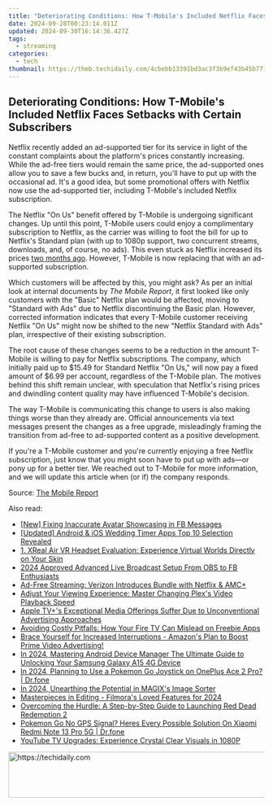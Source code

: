 ```yaml
---
title: "Deteriorating Conditions: How T-Mobile's Included Netflix Faces Setbacks with Certain Subscribers"
date: 2024-09-28T00:23:14.011Z
updated: 2024-09-30T16:14:36.427Z
tags:
  - streaming
categories:
  - tech
thumbnail: https://thmb.techidaily.com/4cbebb13391bd3ac3f3b9ef43b45b771ba69f0146a8bbd42e4f0e8dd5abd0510.jpg
---
```


## Deteriorating Conditions: How T-Mobile's Included Netflix Faces Setbacks with Certain Subscribers

Netflix recently added an ad-supported tier for its service in light of the constant complaints about the platform's prices constantly increasing. While the ad-free tiers would remain the same price, the ad-supported ones allow you to save a few bucks and, in return, you'll have to put up with the occasional ad. It's a good idea, but some promotional offers with Netflix now use the ad-supported tier, including T-Mobile's included Netflix subscription.

 The Netflix "On Us" benefit offered by T-Mobile is undergoing significant changes. Up until this point, T-Mobile users could enjoy a complimentary subscription to Netflix, as the carrier was willing to foot the bill for up to Netflix's Standard plan (with up to 1080p support, two concurrent streams, downloads, and, of course, no ads). This even stuck as Netflix increased its prices [two months ago](https://youtube-web.techidaily.com/emystifying-video-seo-on-youtube-as-a-novice/). However, T-Mobile is now replacing that with an ad-supported subscription.

 Which customers will be affected by this, you might ask? As per an initial look at internal documents by _The Mobile Report_, it first looked like only customers with the "Basic" Netflix plan would be affected, moving to "Standard with Ads" due to Netflix discontinuing the Basic plan. However, corrected information indicates that every T-Mobile customer receiving Netflix "On Us" might now be shifted to the new "Netflix Standard with Ads" plan, irrespective of their existing subscription.

 The root cause of these changes seems to be a reduction in the amount T-Mobile is willing to pay for Netflix subscriptions. The company, which initially paid up to $15.49 for Standard Netflix "On Us," will now pay a fixed amount of $6.99 per account, regardless of the T-Mobile plan. The motives behind this shift remain unclear, with speculation that Netflix's rising prices and dwindling content quality may have influenced T-Mobile's decision.

 The way T-Mobile is communicating this change to users is also making things worse than they already are. Official announcements via text messages present the changes as a free upgrade, misleadingly framing the transition from ad-free to ad-supported content as a positive development.

 If you're a T-Mobile customer and you're currently enjoying a free Netflix subscription, just know that you might soon have to put up with ads—or pony up for a better tier. We reached out to T-Mobile for more information, and we will update this article when (or if) the company responds.

 Source: [The Mobile Report](https://tmo.report/2024/01/t-mobile-and-netflix-ruin-a-good-thing-now-everybody-gets-ads/)

<ins class="adsbygoogle"
     style="display:block"
     data-ad-format="autorelaxed"
     data-ad-client="ca-pub-7571918770474297"
     data-ad-slot="1223367746"></ins>

<ins class="adsbygoogle"
     style="display:block"
     data-ad-client="ca-pub-7571918770474297"
     data-ad-slot="8358498916"
     data-ad-format="auto"
     data-full-width-responsive="true"></ins>

<span class="atpl-alsoreadstyle">Also read:</span>
<div><ul>
<li><a href="https://facebook-videos.techidaily.com/new-fixing-inaccurate-avatar-showcasing-in-fb-messages/"><u>[New] Fixing Inaccurate Avatar Showcasing in FB Messages</u></a></li>
<li><a href="https://extra-tips.techidaily.com/updated-android-and-ios-wedding-timer-apps-top-10-selection-revealed/"><u>[Updated] Android & iOS Wedding Timer Apps Top 10 Selection Revealed</u></a></li>
<li><a href="https://media-tips.techidaily.com/1-xreal-air-vr-headset-evaluation-experience-virtual-worlds-directly-on-your-skin/"><u>1. XReal Air VR Headset Evaluation: Experience Virtual Worlds Directly on Your Skin</u></a></li>
<li><a href="https://screen-activity-recording.techidaily.com/2024-approved-advanced-live-broadcast-setup-from-obs-to-fb-enthusiasts/"><u>2024 Approved Advanced Live Broadcast Setup From OBS to FB Enthusiasts</u></a></li>
<li><a href="https://media-tips.techidaily.com/ad-free-streaming-verizon-introduces-bundle-with-netflix-and-amcplus/"><u>Ad-Free Streaming: Verizon Introduces Bundle with Netflix & AMC+</u></a></li>
<li><a href="https://media-tips.techidaily.com/adjust-your-viewing-experience-master-changing-plexs-video-playback-speed/"><u>Adjust Your Viewing Experience: Master Changing Plex's Video Playback Speed</u></a></li>
<li><a href="https://media-tips.techidaily.com/apple-tvpluss-exceptional-media-offerings-suffer-due-to-unconventional-advertising-approaches/"><u>Apple TV+'s Exceptional Media Offerings Suffer Due to Unconventional Advertising Approaches</u></a></li>
<li><a href="https://media-tips.techidaily.com/avoiding-costly-pitfalls-how-your-fire-tv-can-mislead-on-freebie-apps/"><u>Avoiding Costly Pitfalls: How Your Fire TV Can Mislead on Freebie Apps</u></a></li>
<li><a href="https://media-tips.techidaily.com/brace-yourself-for-increased-interruptions-amazons-plan-to-boost-prime-video-advertising/"><u>Brace Yourself for Increased Interruptions - Amazon's Plan to Boost Prime Video Advertising!</u></a></li>
<li><a href="https://android-unlock.techidaily.com/in-2024-mastering-android-device-manager-the-ultimate-guide-to-unlocking-your-samsung-galaxy-a15-4g-device-by-drfone-android/"><u>In 2024, Mastering Android Device Manager The Ultimate Guide to Unlocking Your Samsung Galaxy A15 4G Device</u></a></li>
<li><a href="https://android-pokemon-go.techidaily.com/in-2024-planning-to-use-a-pokemon-go-joystick-on-oneplus-ace-2-pro-drfone-by-drfone-virtual-android/"><u>In 2024, Planning to Use a Pokemon Go Joystick on OnePlus Ace 2 Pro? | Dr.fone</u></a></li>
<li><a href="https://some-approaches.techidaily.com/in-2024-unearthing-the-potential-in-magixs-image-sorter/"><u>In 2024, Unearthing the Potential in MAGIX's Image Sorter</u></a></li>
<li><a href="https://extra-guidance.techidaily.com/masterpieces-in-editing-filmoras-loved-features-for-2024/"><u>Masterpieces in Editing - Filmora's Loved Features for 2024</u></a></li>
<li><a href="https://win-able.techidaily.com/overcoming-the-hurdle-a-step-by-step-guide-to-launching-red-dead-redemption-2/"><u>Overcoming the Hurdle: A Step-by-Step Guide to Launching Red Dead Redemption 2</u></a></li>
<li><a href="https://android-pokemon-go.techidaily.com/pokemon-go-no-gps-signal-heres-every-possible-solution-on-xiaomi-redmi-note-13-pro-5g-drfone-by-drfone-virtual-android/"><u>Pokemon Go No GPS Signal? Heres Every Possible Solution On Xiaomi Redmi Note 13 Pro 5G | Dr.fone</u></a></li>
<li><a href="https://media-tips.techidaily.com/youtube-tv-upgrades-experience-crystal-clear-visuals-in-1080p/"><u>YouTube TV Upgrades: Experience Crystal Clear Visuals in 1080P</u></a></li>
</ul></div>

<!-- affiliate ads begin -->
<a href="https://appsumo.8odi.net/c/5597632/2105876/7443" target="_top" id="2105876">
  <img src="//a.impactradius-go.com/display-ad/7443-2105876" border="0" alt="https://techidaily.com" width="728" height="90"/>
</a>
<img height="0" width="0" src="https://appsumo.8odi.net/i/5597632/2105876/7443" style="position:absolute;visibility:hidden;" border="0" />
<!-- affiliate ads end -->

